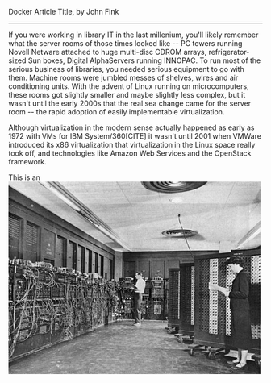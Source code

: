 

Docker Article Title, by John Fink

----

If you were working in library IT in the last millenium, you'll likely remember what the server rooms of those times looked like -- PC towers running Novell Netware attached to huge multi-disc CDROM arrays, refrigerator-sized Sun boxes, Digital AlphaServers running INNOPAC. To run most of the serious business of libraries, you needed serious equipment to go with them. Machine rooms were jumbled messes of shelves, wires and air conditioning units. With the advent of Linux running on microcomputers, these rooms got slightly smaller and maybe slightly less complex, but it wasn't until the early 2000s that the real sea change came for the server room -- the rapid adoption of easily implementable virtualization.

Although virtualization in the modern sense actually happened as early as 1972 with VMs for IBM System/360[CITE] it wasn't until 2001 when VMWare introduced its x86 virtualization that virtualization in the Linux space really took off, and technologies like Amazon Web Services and the OpenStack framework.

This is an ![img test](images/img_test.jpg)


